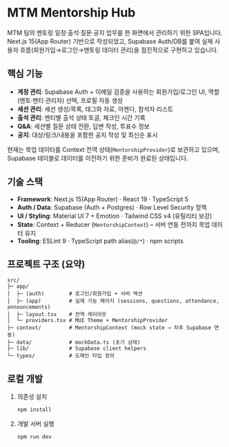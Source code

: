 # MTM Mentorship Hub

MTM 팀의 멘토링 일정·출석·질문·공지 업무를 한 화면에서 관리하기 위한 SPA입니다. Next.js 15(App Router) 기반으로 작성되었고, Supabase Auth/DB를 붙여 실제 사용자 흐름(회원가입→로그인→멘토링 데이터 관리)을 점진적으로 구현하고 있습니다.

## 핵심 기능

- **계정 관리**: Supabase Auth + 이메일 검증을 사용하는 회원가입/로그인 UI, 역할(멘토·멘티·관리자) 선택, 프로필 자동 생성
- **세션 관리**: 세션 생성/목록, 태그와 자료, 아젠다, 참석자 리스트
- **출석 관리**: 멘티별 출석 상태 토글, 체크인 시간 기록
- **Q&A**: 세션별 질문 상태 전환, 답변 작성, 투표수 정보
- **공지**: 대상/링크/내용을 포함한 공지 작성 및 최신순 표시

현재는 목업 데이터를 Context 전역 상태(`MentorshipProvider`)로 보관하고 있으며, Supabase 테이블로 데이터를 이전하기 위한 준비가 완료된 상태입니다.

## 기술 스택

- **Framework**: Next.js 15(App Router) · React 19 · TypeScript 5
- **Auth / Data**: Supabase (Auth + Postgres) · Row Level Security 정책
- **UI / Styling**: Material UI 7 + Emotion · Tailwind CSS v4 (유틸리티 보강)
- **State**: Context + Reducer (`MentorshipContext`) – 서버 연동 전까지 목업 데이터 유지
- **Tooling**: ESLint 9 · TypeScript path alias(`@/*`) · npm scripts

## 프로젝트 구조 (요약)

```
src/
├─ app/
│  ├─ (auth)        # 로그인/회원가입 + 서버 액션
│  ├─ (app)         # 실제 기능 페이지 (sessions, questions, attendance, announcements)
│  ├─ layout.tsx    # 전역 레이아웃
│  └─ providers.tsx # MUI Theme + MentorshipProvider
├─ context/         # MentorshipContext (mock state → 차후 Supabase 연동)
├─ data/            # mockData.ts (초기 상태)
├─ lib/             # Supabase client helpers
└─ types/           # 도메인 타입 정의
```

## 로컬 개발

1. 의존성 설치

   ```bash
   npm install
   ```

2. 개발 서버 실행
   ```bash
   npm run dev
   ```
